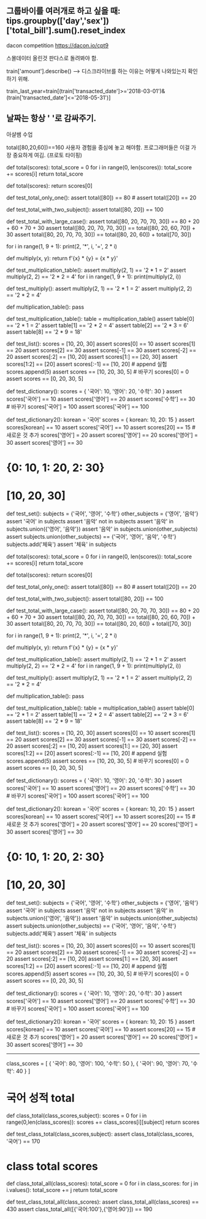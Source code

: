 그룹바이를 여러개로 하고 싶을 때:
tips.groupby(['day','sex'])['total_bill'].sum().reset_index
--
dacon competition 
https://dacon.io/cpt9

스몰데이터 올린것 판다스로 돌려봐야 함. 

train['amount'].describe() --> 디스크라이브를 하는 이유는 어떻게 나와있는지 확인하기 위해. 

train_last_year=train[(train['transacted_date']>='2018-03-01')&(train['transacted_date']<='2018-05-31')]

날짜는 항상 ' '로 감싸주기. 
----------------------------------

아샬쌤 수업

total([80,20,60])==160
사용자 경험을 중심에 놓고 해야함. 프로그래머들은 이걸 가장 중요하게 여김. (프로토 타이핑)

def total(scores):
    total_score = 0
    for i in range(0, len(scores)):
        total_score += scores[i]
    return total_score


def total(scores):
    return scores[0]

def test_total_only_one():
    assert total([80]) == 80
    # assert total([20]) == 20

def test_total_with_two_subject():
    assert total([80, 20]) == 100

def test_total_with_large_case():
    assert total([80, 20, 70, 70, 30]) == 80 + 20 + 60 + 70 + 30
    assert total([80, 20, 70, 70, 30]) == total([80, 20, 60, 70]) + 30
    assert total([80, 20, 70, 70, 30]) == total([80, 20, 60]) + total([70, 30])

for i in range(1, 9 + 1):
    print(2, '*', i, '=', 2 * i)

def multiply(x, y):
    return f'{x} * {y} = {x * y}'

def test_multiplication_table():
    assert multiply(2, 1) == '2 * 1 = 2'
    assert multiply(2, 2) == '2 * 2 = 4'
    for i in range(1, 9 + 1):
        print(multiply(2, i))

def test_multiply():
    assert multiply(2, 1) == '2 * 1 = 2'
    assert multiply(2, 2) == '2 * 2 = 4'


def multiplication_table():
    pass

def test_multiplication_table():
    table = multiplication_table()
    assert table[0] == '2 * 1 = 2'
    assert table[1] == '2 * 2 = 4'
    assert table[2] == '2 * 3 = 6'
    assert table[8] == '2 * 9 = 18'

def test_list():
    scores = [10, 20, 30]
    assert scores[0] == 10
    assert scores[1] == 20
    assert scores[2] == 30
    assert scores[-1] == 30
    assert scores[-2] == 20
    assert scores[:2] == [10, 20]
    assert scores[1:] == [20, 30]
    assert scores[1:2] == [20]
    assert scores[:-1] == [10, 20]
    # append 실험
    scores.append(5)
    assert scores == [10, 20, 30, 5]
    # 바꾸기
    scores[0] = 0
    assert scores == [0, 20, 30, 5]


def test_dictionary():
    scores = {
        '국어': 10,
        '영어': 20,
        '수학': 30
    }
    assert scores['국어'] == 10
    assert scores['영어'] == 20
    assert scores['수학'] == 30
    # 바꾸기
    scores['국어'] = 100
    assert scores['국어'] == 100


def test_dictionary2():
    korean = '국어'
    scores = {
        korean: 10,
        20: 15
    }
    assert scores[korean] == 10
    assert scores['국어'] == 10
    assert scores[20] == 15
    # 새로운 것 추가
    scores['영어'] = 20
    assert scores['영어'] == 20
    scores['영어'] = 30
    assert scores['영어'] == 30


# {0: 10, 1: 20, 2: 30}
# [10, 20, 30]

def test_set():
    subjects = {'국어', '영어', '수학'}
    other_subjects = {'영어', '음악'}
    assert '국어' in subjects
    assert '음악' not in subjects
    assert '음악' in subjects.union({'영어', '음악'})
    assert '음악' in subjects.union(other_subjects)
    assert subjects.union(other_subjects) == {'국어', '영어', '음악', '수학'}
    subjects.add('체육')
    assert '체육' in subjects

def total(scores):
    total_score = 0
    for i in range(0, len(scores)):
        total_score += scores[i]
    return total_score


def total(scores):
    return scores[0]

def test_total_only_one():
    assert total([80]) == 80
    # assert total([20]) == 20

def test_total_with_two_subject():
    assert total([80, 20]) == 100

def test_total_with_large_case():
    assert total([80, 20, 70, 70, 30]) == 80 + 20 + 60 + 70 + 30
    assert total([80, 20, 70, 70, 30]) == total([80, 20, 60, 70]) + 30
    assert total([80, 20, 70, 70, 30]) == total([80, 20, 60]) + total([70, 30])

for i in range(1, 9 + 1):
    print(2, '*', i, '=', 2 * i)

def multiply(x, y):
    return f'{x} * {y} = {x * y}'

def test_multiplication_table():
    assert multiply(2, 1) == '2 * 1 = 2'
    assert multiply(2, 2) == '2 * 2 = 4'
    for i in range(1, 9 + 1):
        print(multiply(2, i))

def test_multiply():
    assert multiply(2, 1) == '2 * 1 = 2'
    assert multiply(2, 2) == '2 * 2 = 4'


def multiplication_table():
    pass


def test_multiplication_table():
    table = multiplication_table()
    assert table[0] == '2 * 1 = 2'
    assert table[1] == '2 * 2 = 4'
    assert table[2] == '2 * 3 = 6'
    assert table[8] == '2 * 9 = 18'

def test_list():
    scores = [10, 20, 30]
    assert scores[0] == 10
    assert scores[1] == 20
    assert scores[2] == 30
    assert scores[-1] == 30
    assert scores[-2] == 20
    assert scores[:2] == [10, 20]
    assert scores[1:] == [20, 30]
    assert scores[1:2] == [20]
    assert scores[:-1] == [10, 20]
    # append 실험
    scores.append(5)
    assert scores == [10, 20, 30, 5]
    # 바꾸기
    scores[0] = 0
    assert scores == [0, 20, 30, 5]


def test_dictionary():
    scores = {
        '국어': 10,
        '영어': 20,
        '수학': 30
    }
    assert scores['국어'] == 10
    assert scores['영어'] == 20
    assert scores['수학'] == 30
    # 바꾸기
    scores['국어'] = 100
    assert scores['국어'] == 100


def test_dictionary2():
    korean = '국어'
    scores = {
        korean: 10,
        20: 15
    }
    assert scores[korean] == 10
    assert scores['국어'] == 10
    assert scores[20] == 15
    # 새로운 것 추가
    scores['영어'] = 20
    assert scores['영어'] == 20
    scores['영어'] = 30
    assert scores['영어'] == 30


# {0: 10, 1: 20, 2: 30}
# [10, 20, 30]

def test_set():
    subjects = {'국어', '영어', '수학'}
    other_subjects = {'영어', '음악'}
    assert '국어' in subjects
    assert '음악' not in subjects
    assert '음악' in subjects.union({'영어', '음악'})
    assert '음악' in subjects.union(other_subjects)
    assert subjects.union(other_subjects) == {'국어', '영어', '음악', '수학'}
    subjects.add('체육')
    assert '체육' in subjects

def test_list():
    scores = [10, 20, 30]
    assert scores[0] == 10
    assert scores[1] == 20
    assert scores[2] == 30
    assert scores[-1] == 30
    assert scores[-2] == 20
    assert scores[:2] == [10, 20]
    assert scores[1:] == [20, 30]
    assert scores[1:2] == [20]
    assert scores[:-1] == [10, 20]
    # append 실험
    scores.append(5)
    assert scores == [10, 20, 30, 5]
    # 바꾸기
    scores[0] = 0
    assert scores == [0, 20, 30, 5]


def test_dictionary():
    scores = {
        '국어': 10,
        '영어': 20,
        '수학': 30
    }
    assert scores['국어'] == 10
    assert scores['영어'] == 20
    assert scores['수학'] == 30
    # 바꾸기
    scores['국어'] = 100
    assert scores['국어'] == 100


def test_dictionary2():
    korean = '국어'
    scores = {
        korean: 10,
        20: 15
    }
    assert scores[korean] == 10
    assert scores['국어'] == 10
    assert scores[20] == 15
    # 새로운 것 추가
    scores['영어'] = 20
    assert scores['영어'] == 20
    scores['영어'] = 30
    assert scores['영어'] == 30

-----------

class_scores = [
{
    '국어': 80,
    '영어': 100,
    '수학': 50
},
{
    '국어': 90,
    '영어': 70,
    '수학': 40
}
]

# 국어 성적 total

def class_total(class_scores,subject):
    scores = 0
    for i in range(0,len(class_scores)):
        scores += class_scores[i][subject]
    return scores

def test_class_total(class_scores,subject):
    assert class_total(class_scores, '국어') == 170

# class total scores

def class_total_all(class_scores):
    total_score = 0
    for i in class_scores:
        for j in i.values():
            total_score += j
    return total_score

def test_class_total_all(class_scores):
    assert class_total_all(class_scores) == 430
    assert class_total_all([{'국어:100'},{'영어:90'}]) == 190    